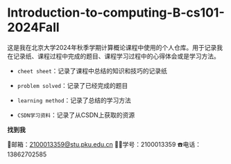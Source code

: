 # Introduction-to-computing-B-cs101-2024Fall

这是我在北京大学2024年秋季学期计算概论课程中使用的个人仓库。用于记录我在记录纸、课程过程中完成的题目、课程学习过程中的心得体会或是学习方法。

- `cheet sheet`：记录了课程中总结的知识和技巧的记录纸

- `problem solved`：记录了已经完成的题目

- `learning method`：记录了总结的学习方法
- `CSDN学习资料`：记录了从CSDN上获取的资源

**找到我**​​

:email:邮箱：2100013359@stu.pku.edu.cn
:man_student:学号：2100013359
:phone:电话：13862702585